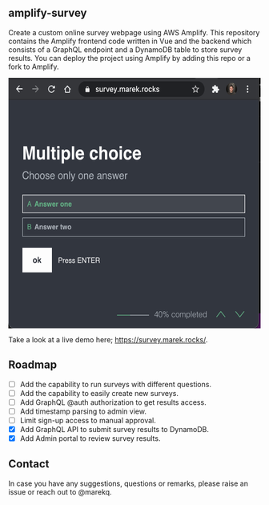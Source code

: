 amplify-survey
--------------

Create a custom online survey webpage using AWS Amplify. This repository contains the Amplify frontend code written in Vue and the backend which consists of a GraphQL endpoint and a DynamoDB table to store survey results. You can deploy the project using Amplify by adding this repo or a fork to Amplify. 


<img align = "center" src = "./docs/website.png" height = "500px">


Take a look at a live demo here; https://survey.marek.rocks/. 


Roadmap
-------

- [ ] Add the capability to run surveys with different questions.
- [ ] Add the capability to easily create new surveys.
- [ ] Add GraphQL @auth authorization to get results access.
- [ ] Add timestamp parsing to admin view. 
- [ ] Limit sign-up access to manual approval. 
- [X] Add GraphQL API to submit survey results to DynamoDB. 
- [X] Add Admin portal to review survey results. 

Contact
-------

In case you have any suggestions, questions or remarks, please raise an issue or reach out to @marekq.
